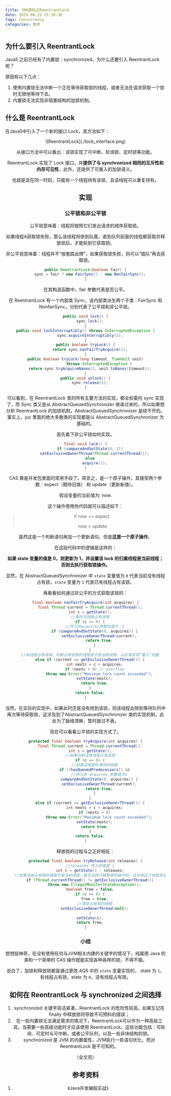 ```yaml
---
title: JDK源码之ReentrantLock
date: 2019-08-22 21:39:38
tags: Concurrency
categories: 技术
---
```


## 为什么要引入 ReentrantLock

Java5 之前已经有了内置锁：synchronized，为什么还要引入 ReentrantLock 呢？

原因有以下几点：

1. 使用内置锁无法中断一个正在等待获取锁的线程，或者无法在请求获取一个锁时无限地等待下去。
2. 内置锁无法实现非阻塞结构的加锁机制。



## 什么是 ReentrantLock

在Java5中引入了一个新的接口 Lock，其方法如下：

<div align=center>![ReentrantLock](./lock_interface.png)

从接口方法中可以看出：该锁实现了可中断、轮询锁、定时锁等功能。

ReentrantLock 实现了 Lock 接口，并**提供了与 synchronized 相同的互斥性和内存可见性**，此外，还提供了可重入的加锁语义。

也就是说在同一时刻，只能有一个线程持有该锁，且该线程可以重复持有。

## 实现

### 公平锁和非公平锁

公平锁意味着：线程将按照它们发出请求的顺序获取锁。

如果线程A获取锁失败，那么该线程将排到队尾，直到队列前面的线程都获取并释放锁后，才能轮到它获取锁。

非公平锁意味着：线程并不“按套路出牌”，如果获取锁失败，则可以“插队”再去获取锁。

```Java
public ReentrantLock(boolean fair) {
    sync = fair ? new FairSync() : new NonfairSync();
}
```

在其构造函数中，fair 参数代表是否公平。

在 ReentrantLock 有一个内部类 Sync，该内部类派生两个子类：FairSync 和 NonfairSync，分别代表了公平锁和非公平锁。

```Java
public void lock() {
    sync.lock();
}
public void lockInterruptibly() throws InterruptedException {
    sync.acquireInterruptibly(1);
}
public boolean tryLock() {
    return sync.nonfairTryAcquire(1);
}
public boolean tryLock(long timeout, TimeUnit unit)
            throws InterruptedException {
    return sync.tryAcquireNanos(1, unit.toNanos(timeout));
}
public void unlock() {
    sync.release(1);
}
```

可以看到，在 ReentrantLock 里的所有主要方法的实现，都全权委托 sync 实现了，而 Sync 类又是从 AbstractQueuedSynchronizer 继承过来的，所以如果想分析 ReentrantLock 的加锁机制，AbstractQueuedSynchronizer  是绕不开的。事实上，juc 里面的绝大多数类的实现都是以 AbstractQueuedSynchronizer  为基础的。

首先看下非公平锁如何实现。

```Java
final void lock() {
    if (compareAndSetState(0, 1))
        setExclusiveOwnerThread(Thread.currentThread());
    else
        acquire(1);
}
```

CAS 算是并发包里面的常用手段了。简言之，是一个原子操作，其接受两个参数：expect（期待旧值） 和 update（更新新值）。

假设变量的当前值为: now.

这个操作使用伪代码就可以描述如下：

> if now == expect
>
> ​	now = update

虽然这是一个判断语句再加一个更新语句，但是**这是一个原子操作**。

在这段代码中的逻辑是这样的：

**如果 state 变量的值是 0，则更新为 1，并设置该 lock 的归属线程是当前线程；否则去执行获取锁操作。**

显然，在  AbstractQueuedSynchronizer  中 `state` 变量值为 `0` 代表当前没有线程占有锁，`state` 变量为 `1` 代表已有线程占有该锁。

再看看如何通过非公平的方式获取该锁的：

```Java
final boolean nonfairTryAcquire(int acquires) {
    final Thread current = Thread.currentThread();
    int c = getState();
    //暂时无线程占有该锁
    if (c == 0) {
        //传入的acquires参数的值为：1
        if (compareAndSetState(0, acquires)) {
            setExclusiveOwnerThread(current);
            return true;
        }
    }
    //有线程占有该锁，判断占有该锁的线程是不是当前线程，以此来实现“重入”功能
    else if (current == getExclusiveOwnerThread()) {
        int nextc = c + acquires;
        if (nextc < 0) // overflow
            throw new Error("Maximum lock count exceeded");
        setState(nextc);
        return true;
    }
    return false;
}
```

当然，在实际的实现中，如果此时还是没有抢到该锁，则该线程会排到等待队列中再次等待获取锁，这涉及到了AbstractQueuedSynchronizer  类的实现机制，此处为了脉络清晰，暂时放过不表。

现在可以看看公平锁的实现方式了。

```Java
protected final boolean tryAcquire(int acquires) {
    final Thread current = Thread.currentThread();
    int c = getState();
    //如果当前没有线程占有该锁
    if (c == 0) {
        //前面没有排队等待的线程
        if (!hasQueuedPredecessors() &&
            //传入的 acquires 参数值为1
            compareAndSetState(0, acquires)) {
            setExclusiveOwnerThread(current);
            return true;
        }
    }
    else if (current == getExclusiveOwnerThread()) {
        int nextc = c + acquires;
        if (nextc < 0)
            throw new Error("Maximum lock count exceeded");
        setState(nextc);
        return true;
    }
    return false;
}
```

释放锁的过程与之正好相反：

```Java
protected final boolean tryRelease(int releases) {
    //releases 传入的值是 1
    int c = getState() - releases;
    //如果当前占有锁的线程不是当前线程，是无法执行释放锁的操作的，这也保证了线程安全
    if (Thread.currentThread() != getExclusiveOwnerThread())
        throw new IllegalMonitorStateException();
    boolean free = false;
    if (c == 0) {
        free = true;
        //清空占有锁的线程
        setExclusiveOwnerThread(null);
    }
    setState(c);
    return free;
}
```

### 小结

想想挺神奇，在没有使用任何与JVM相关内建的关键字的情况下，纯属用 Java 的类和一个简单的 CAS 操作就能实现各种各样的锁，不得不服。

说白了，加锁和释放锁都是通过更改 AQS 中的 `state` 变量实现的， state 为 `1`，有线程占有锁，state 为 `0`，没有线程占有锁。

## 如何在 ReentrantLock 与 synchronized 之间选择

1. synchronized 关键字简洁紧凑，ReentrantLock 的危险性较高，如果忘记在 finally 中释放锁将导致不可预料的错误；
2. 在一些内置锁无法满足需求的情况下，ReentrantLock可以作为一种高级工具。当需要一些高级功能时才应该使用 ReentrantLock，这些功能包括：可轮询、可定时与可中断。或者公平队列，以及一些非块结构的锁。
3. synchronized 是 JVM 的内置属性，JVM执行一些语句优化，而对 ReentrantLock 是不可知的。

（全文完）

## 参考资料

1. 《Java并发编程实战》